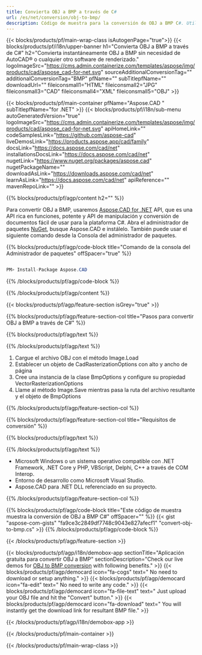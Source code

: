 ```yaml
---
title: Convierta OBJ a BMP a través de C# 
url: /es/net/conversion/obj-to-bmp/ 
description: Código de muestra para la conversión de OBJ a BMP C#. Utilice el código de ejemplo de API para la conversión de archivos OBJ por lotes a BMP dentro de VB.NET, Asp.NET o cualquier aplicación basada en .NET.
---
```


{{< blocks/products/pf/main-wrap-class isAutogenPage="true">}}
{{< blocks/products/pf/i18n/upper-banner h1="Convierta OBJ a BMP a través de C#" h2="Convierta instantáneamente OBJ a BMP sin necesidad de AutoCAD® o cualquier otro software de renderizado." logoImageSrc="https://cms.admin.containerize.com/templates/aspose/img/products/cad/aspose_cad-for-net.svg" sourceAdditionalConversionTag="" additionalConversionTag="BMP" pfName="" subTitlepfName="" downloadUrl="" fileiconsmall1="HTML" fileiconsmall2="JPG" fileiconsmall3="CAD" fileiconsmall4="XML" fileiconsmall5="OBJ" >}}

{{< blocks/products/pf/main-container pfName="Aspose.CAD " subTitlepfName="for .NET" >}}
{{< blocks/products/pf/i18n/sub-menu autoGeneratedVersion="true" logoImageSrc="https://cms.admin.containerize.com/templates/aspose/img/products/cad/aspose_cad-for-net.svg" apiHomeLink="" codeSamplesLink="https://github.com/aspose-cad" liveDemosLink="https://products.aspose.app/cad/family" docsLink="https://docs.aspose.com/cad/net" installationsDocsLink="https://docs.aspose.com/cad/net" nugetLink="https://www.nuget.org/packages/aspose.cad" nugetPackageName="" downloadAsLink="https://downloads.aspose.com/cad/net" learnAsLink="https://docs.aspose.com/cad/net" apiReference="" mavenRepoLink="" >}}

{{% blocks/products/pf/agp/content h2="" %}}

Para convertir OBJ a BMP, usaremos <a href=https://products.aspose.com/cad/net>Aspose.CAD for .NET</a> API, que es una API rica en funciones, potente y API de manipulación y conversión de documentos fácil de usar para la plataforma C#. Abra el administrador de paquetes <a href=https://www.nuget.org/packages/aspose.cad>NuGet</a>, busque Aspose.CAD e instálelo. También puede usar el siguiente comando desde la Consola del administrador de paquetes.

{{% blocks/products/pf/agp/code-block title="Comando de la consola del Administrador de paquetes" offSpacer="true" %}}

```cs

PM> Install-Package Aspose.CAD

```

{{% /blocks/products/pf/agp/code-block %}}

{{% /blocks/products/pf/agp/content %}}

{{< blocks/products/pf/agp/feature-section isGrey="true" >}}

{{% blocks/products/pf/agp/feature-section-col title="Pasos para convertir OBJ a BMP a través de C#" %}}

{{% blocks/products/pf/agp/text %}}

{{% /blocks/products/pf/agp/text %}}

1. Cargue el archivo OBJ con el método Image.Load
1. Establecer un objeto de CadRasterizationOptions con alto y ancho de página
1. Cree una instancia de la clase BmpOptions y configure su propiedad VectorRasterizationOptions
1. Llame al método Image.Save mientras pasa la ruta del archivo resultante y el objeto de BmpOptions

{{% /blocks/products/pf/agp/feature-section-col %}}

{{% blocks/products/pf/agp/feature-section-col title="Requisitos de conversión" %}}

{{% blocks/products/pf/agp/text %}}

{{% /blocks/products/pf/agp/text %}}

- Microsoft Windows o un sistema operativo compatible con .NET Framework, .NET Core y PHP, VBScript, Delphi, C++ a través de COM Interop.
- Entorno de desarrollo como Microsoft Visual Studio.
- Aspose.CAD para .NET DLL referenciado en su proyecto.

{{% /blocks/products/pf/agp/feature-section-col %}}

{{% blocks/products/pf/agp/code-block title="Este código de muestra muestra la conversión de OBJ a BMP C#" offSpacer="" %}}
{{< gist "aspose-com-gists" "fa9ce3c2849df7748c9043e827afecf1" "convert-obj-to-bmp.cs" >}}
{{% /blocks/products/pf/agp/code-block %}}

{{< /blocks/products/pf/agp/feature-section >}}    

<!-- aboutfile Starts -->

{{< blocks/products/pf/agp/i18n/demobox-app sectionTitle="Aplicación gratuita para convertir OBJ a BMP" sectionDescription="Check our live demos for [OBJ to BMP conversion](https://products.aspose.app/cad/conversion/obj-to-bmp) with following benefits." >}}
        {{< blocks/products/pf/agp/democard icon="fa-cogs" text=" No need to download or setup anything." >}}
        {{< blocks/products/pf/agp/democard icon="fa-edit" text=" No need to write any code." >}}
        {{< blocks/products/pf/agp/democard icon="fa-file-text" text=" Just upload your OBJ file and hit the \"Convert\" button." >}}
        {{< blocks/products/pf/agp/democard icon="fa-download" text=" You will instantly get the download link for resultant BMP file." >}}
 
   
{{< /blocks/products/pf/agp/i18n/demobox-app >}}

<!-- aboutfile Ends -->

{{< /blocks/products/pf/main-container >}}
    
{{< /blocks/products/pf/main-wrap-class >}}